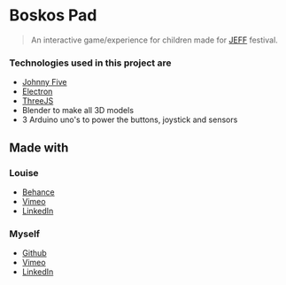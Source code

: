# Boskos Pad
> An interactive game/experience for children made for [JEFF](https://www.jeffestival.be/) festival.

### Technologies used in this project are
- [Johnny Five](http://johnny-five.io/)
- [Electron](https://electronjs.org/docs)
- [ThreeJS](https://threejs.org/)
- Blender to make all 3D models
- 3 Arduino uno's to power the buttons, joystick and sensors

## Made with 
### Louise
- [Behance](https://www.behance.net/louisedebrauwer)
- [Vimeo](https://vimeo.com/louisedebrauwer)
- [LinkedIn](https://www.linkedin.com/in/louisedebrauwer/)

### Myself 
- [Github](https://github.com/LarsVanderheydt)
- [Vimeo](https://vimeo.com/user68222364)
- [LinkedIn](https://www.linkedin.com/in/lars-vanderheydt/)
